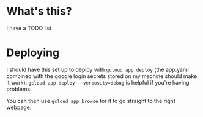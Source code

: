 # What's this?

I have a TODO list 

# Deploying

I should have this set up to deploy with `gcloud app deploy` (the app.yaml combined with the google login secrets stored on my machine should make it work). `gcloud app deploy --verbosity=debug` is helpful if you're having problems.

You can then use `gcloud app browse` for it to go straight to the right webpage.